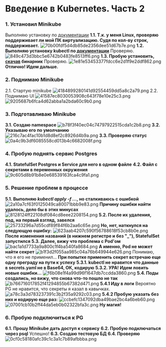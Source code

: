  # Введение в Kubernetes. Часть 2
 ### 1. Установил Minikube
 Выполняю установку по [документации](https://kubernetes.io/ru/docs/tasks/tools/install-minikube/)
**1.1. Т.к. у меня  Linux, проверяю поддерживает ли мой ПК виртуализацию. Судя по кол-ву строк, поддерживает.**
![70b00fdf5d4db85de2356dee51d67b7e.png](:/4cf47202d53a4c42b4de432f217f2f77)
**1.2. Выполняю установку kubectl по [документации](https://kubernetes.io/ru/docs/tasks/tools/install-kubectl/#%D1%83%D1%81%D1%82%D0%B0%D0%BD%D0%BE%D0%B2%D0%BA%D0%B0-kubectl-%D0%B2-linux)**
Проверяю.
![849c473d3bbc5e6742b0483fe8513ff6.png](:/1aed11dc0f014a31bd8161bfa332b4ad)
**1.3. Пробую установить, [скачав](https://kubernetes.io/ru/docs/tasks/tools/install-minikube/#%D1%83%D1%81%D1%82%D0%B0%D0%BD%D0%BE%D0%B2%D0%BA%D0%B0-minikube-%D1%81-%D0%BF%D0%BE%D0%BC%D0%BE%D1%89%D1%8C%D1%8E-%D0%BF%D1%80%D1%8F%D0%BC%D0%BE%D0%B9-%D1%81%D1%81%D1%8B%D0%BB%D0%BA%D0%B8) бинарник**
Проверяю.
![1e81e53453377fdcc6e2d1f9e2ddf862.png](:/6b84edb5b8394d8892755ec1a3b23d51)
**Отлично! Идем дальше.**
### 2. Поднимаю Minikube
2.1. Стартую minikube
![4184899280141d92554459dd5a8c2a79.png](:/2fcc42ae87644102b931911f9fed411f)
2.2. Поднимаю UI
![41587ec8030053908c643f78e10e25c3.png](:/e267557001ba492caa2d733a4e8227b1)
![9205687b6fca4d62abba1a2bda60c9b0.png](:/ab5fbce03cf4477fba4dec5713bb6c5b)
### 3. Подготавливаю Minikube
**3.1. Создаю namespace**
![b78f3f40ec04c74797922515cda1c2b8.png](:/4b8c8d44a5ab4457afb6f40fffb2672f)
**3.2. Указываю его по умолчанию**
![216c7ac4fac10b1d8d8ef2c8926d4b9a.png](:/834ec56492104bc08631fa1bc1e956e3)
**3.3. Проверяю статус**
![0a4c9b3df6085558cd013b4c6682008f.png](:/5c097a3bbb5a4c8e879f04768b52939f)
### 4. Пробую поднять сервис Postgres
**4.1. StatefulSet Postgres и Service для него в одном файле**
**4.2. Файл с секретами в переменных окружения**
![9c605d8b91b8e0e68539163fca4c9fa1.png](:/1e23056f7b054b4397b5947af27e7dac)
### 5. Решение проблем в процессе
**5.1. Выполняю *kubectl apply -f ...*, но сталкиваюсь с ошибкой**
![2a10a7cf63f0125049ca80071bbb9e83.png](:/47b168542ec94e07ae0ad4441028646f)
**Причину ошибки найти удалось, дело бы в этих минусах**
![8128124ff22108df084cd8eee2208154.png](:/a4b0eebd52444b88ab5f8d26657c70d9)
**5.2. После их удаления, под, на первый взгляд, завелся**
![25733296a7d55cdf89f84f6b2aa6c65e.png](:/45d629aa708f41238a6722d116411cea)
**Но, нет, наткнулся на следующую ошибку:**
![623aab4207c590f56788618f53cb8b0e.png](:/e7fd7efb3a9e4975b2b376d57b8d55f5)
**После изменения названий (в нижнем регистре и без "\_"), StatefulSet запустился**
**5.3. Далее, вижу что проблема с Pod'ом**
![bac1a1d7733a9a800c1f4ba540fa8684.png](:/d5b919a1b5a74f52b346f72c8a50b3e5)
**А именно, Pod не может найти секрет**
![b1f3d2f055aa985c04a76b649944e626.png](:/12feb7989ef142749b4fbf5dbc26b6b0)
Понимаю, что я его не применил...
**При попытке применить секрет встречаю еще одну преграду на пути к успеху**
**5.3.1. kubectl не нравится что данные в secrets.yaml не в Base64, ОК, кодирую**
**5.3.2. УРА! Идем ловить новые ошибки...**
![f6b08e1f4a99d96f1647db7ccdda3860.png](:/b249c9f1a6f94331ac9071f47353a07e)
**5.4. Поды создались, но вижу, что снова что-то пошло не так** 
![b766716017852f41294855b67382d471.png](:/19bdf8584c114dedaaa20708d72a700c)
**5.4.1 Иду в логи**
Вероятно PG не нравится, что секреты я казал в кавычках.
![a78c3a3d783237391c3b2f35a9292c03.png](:/29a2934f7fcb45f2b8cb7dbd68d10d82)
**5.4.2 Пробую указать без них и кодирую еще раз:**
![ccbefc1347092dba49bae2bc4a6beb60.png](:/a0bce8fd785e4c0486527c16e8aff8fc)
![07001cb10b2ff44da5eb0b02322bfa3c.png](:/6f3b4fc2e4fb4f07a9afa3c7ff9ffbb6)
**Ну магия!**
### 6. Пробую подключиться к PG
**6.1. Прошу Minikube дать доступ к сервису**
**6.2. Пробую подключаться через psql**
Успешно!
**6.3. Создаю тестовую БД**
**6.4. Проверяю**
![0cf0c58180afc39c1c3a1c7b89afbbba.png](:/8ee99818651d41fa8fde76b3fcea33c0)
